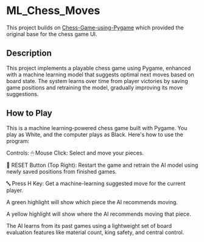 # ML_Chess_Moves

This project builds on [Chess-Game-using-Pygame](https://github.com/Salow-Studios/Chess-Game-using-Pygame) which provided the original base for the chess game UI.

## Description

This project implements a playable chess game using Pygame, enhanced with a machine learning model that suggests optimal next moves based on board state. The system learns over time from player victories by saving game positions and retraining the model, gradually improving its move suggestions.

## How to Play
This is a machine learning-powered chess game built with Pygame. You play as White, and the computer plays as Black. Here's how to use the program:

Controls:
🖱 Mouse Click: Select and move your pieces.

🔴 RESET Button (Top Right): Restart the game and retrain the AI model using newly saved positions from finished games.

🔤 Press H Key: Get a machine-learning suggested move for the current player.

A green highlight will show which piece the AI recommends moving.

A yellow highlight will show where the AI recommends moving that piece.

The AI learns from its past games using a lightweight set of board evaluation features like material count, king safety, and central control.
